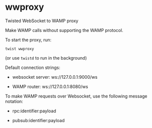# wwproxy
Twisted WebSocket to WAMP proxy

Make WAMP calls without supporting the WAMP protocol.

To start the proxy, run:

`twist wwproxy`

(or use `twistd` to run in the background)

Default connection strings:

* websocket server: ws://127.0.0.1:9000/ws

* WAMP router: ws://127.0.0.1:8080/ws

To make WAMP requests over Websocket, use the following message notation:

* rpc:identifier:payload

* pubsub:identifier:payload

